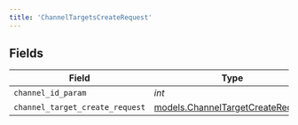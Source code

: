```yaml
---
title: 'ChannelTargetsCreateRequest'
---
```



## Fields

| Field                                                                        | Type                                                                         | Required                                                                     | Description                                                                  |
| ---------------------------------------------------------------------------- | ---------------------------------------------------------------------------- | ---------------------------------------------------------------------------- | ---------------------------------------------------------------------------- |
| `channel_id_param`                                                           | *int*                                                                        | TRUE                                                           | N/A                                                                          |
| `channel_target_create_request`                                              | [models.ChannelTargetCreateRequest](../models/channeltargetcreaterequest.md) | TRUE                                                           | N/A                                                                          |